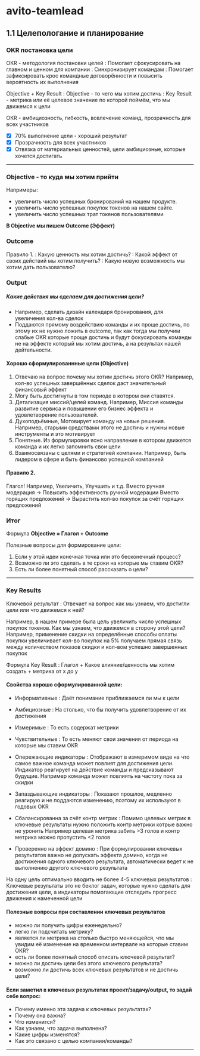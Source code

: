 # avito-teamlead

## 1.1 Целепологание и планирование
### OKR постановка цели

OKR - методология постановки целей
: Помогает сфокусировать на главном и ценном для компании
: Синхронизирует командам
: Помогает зафиксировать крос командные договорённости и повысить вероятность их выполнения

Objective + Key Result
: Objective - то чего мы хотим достичь
: Key Result - метрика или её целевое значение по которой поймём, что мы движемся к цели

OKR - амбициозность, гибкость, вовлечение команд, прозрачность для всех участников
- [X] 70% выполнение цели - хороший результат
- [X] Прозрачность для всех участников
- [X] Отвязка от материальных ценностей, цели амбициозные, которые хочется достигать

---

### Objective - то куда мы хотим прийти
Напримеры:
- увеличить число успешных бронирований на нашем продукте.
- увеличить число успешных покупок токенов на нашем сайте.
- увеличить число успешных трат токенов пользователями

**В Objective мы пишем Outcome (Эффект)**

### Outcome

Правило 1.
: Какую ценность мы хотим достичь?
: Какой эффект от своих действий мы хотим получить?
: Какую новую возможность мы хотим дать пользователю?

### Output
##### Какие действия мы сделаем для достижения цели?
- Например, сделать дизайн календаря бронирования, для увеличения кол-ва сделок
- Поддаются прямому воздействию команды и их проще достичь, по этому их не нужно ложить в outcome, так как тогда мы получим слабые OKR которые проще достичь и будут фокусировать команды не на эффекте который мы хотим достичь, а на результах нашей дейтельности.

#### Хорошо сформулированнные цели (Objective)
1. Отвечаю на вопрос почему мы хотим достичь этого OKR? Например, кол-во успешных завершённых сделок даст значительный финансовый эффект
2. Могу быть достигнуты в том периоде в котором они ставятся. 
3. Детализация миссий/целей команд. Например, Миссия команды развитие сервиса и повышении его бизнес эффекта и удовлетворение пользователей.
4. Духоподъёмные, Мотовирует команду на новые решения. Например, старыми средствами этого не достичь и нужны новые инструменты и это мотивирует
5. Понятные. Из формулировки ясно направление в котором движется команда и их легко запомнить свои цели
6. Взаимосвязаны с целями и стратегией компании. Например, быть лидером в сфере и быть финансово успешной компанией

#### Правило 2.
Глагол!
Например, Увеличить, Улучшить и т.д.
Вместо ручная модерация -> Повысить эффективность ручной модерации
Вместо горящих предложений -> Вырастить кол-во покупок за счёт горящих предложений

### Итог
Формула **Objective = Глагол + Outcome**

Полезные вопросы для формирование цели:
1. Если у этой идеи конечная точка или это бесконечный процесс?
2. Возможно ли это сделать в те сроки на которые мы ставим OKR?
3. Есть ли более понятный способ рассказать о цели?

--- 

### Key Results

Ключевой результат
: Отвечает на вопрос как мы узнаем, что достигли цели или что движемся к ней?

Например, в нашем примере была цель увеличить число успешных покупок токенов.
Как мы узнаем, что движемся в сторону этой цели?
Например, применение скидки на определённые способы оплаты покупки увеличивает кол-во покупок на 5% 
получаем прямая связь между количеством показов скидки и кол-вом успешно завершенных покупок

Формула Key Result
: Глагол + Какое влияние/ценность мы хотим создать + метрика от х до y

#### Свойства хорошо сформулированной цели:

- Информативные
: Даёт понимание приближаемся ли мы к цели

- Амбициозные
: На столько, что бы получить удовлетворение от их достижения

- Измеримые
: То есть содержат метрики

- Чувствительные
: То есть меняют свои значения от периода на которые мы ставим OKR

- Опережающие индикаторы
: Отображают в измеримом виде на что самое важное команда может повлият для достижения цели. Индикатор реагирует на действие команды и предсказывают будущие.
Например команда может повлиять на частоту пока за скидки

- Запаздывающие индикаторы
: Показают прошлое, медленно реагирую и не поддаются изменению, поэтому их используют в годовых OKR

- Сбалансированна за счёт контр метрик
: Помимо целевых метрик в ключевые результаты нужно положить контр метрики котрые важно не уронить
Например целевая метрика забить >3 голов  и контр метрика можно пропустить <2 голов

- Проверенно на эффект домино
: При формулировании ключевых результатов важно не допускать эффекта домино, когда не достижения одного ключевого результата, автоматически ведет к не выполнению другого ключевого результата 

На одну цель оптимально вводить не более 4-5 ключевых результатов
: Ключевые результаты это не беклог задач, которые нужно сделать для достижения цели, а индикаторы помогающие отследить прогресс движения к намеченной цели

#### Полезные вопросы при составлении ключевых результатов

- можно ли получить цифры еженедельно?
- легко ли подсчитать метрику?
- является ли метрика на столько быстро меняющейся, что мы увидим её изменение на временном интервале на которые ставим OKR?
- есть ли более понятный способ описать ключевой результат?
- можно ли достичь цели без этого ключевого результата?
- возможно ли достичь всех ключевых результатов и не достичь цели?

#### Если заметил в ключевых результатах проект/задачу/output, то задай себе вопрос:
- Почему именно эта задача к ключевых результатах?
- Почему она важна?
- Что изменится?
- Как узнаем, что задача выполнена?
- Какие цифры изменятся?
- Как это связано с целью компании/команды?

---
